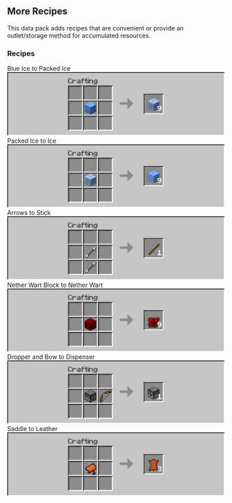 ## More Recipes
This data pack adds recipes that are convenient or provide an outlet/storage method for accumulated resources.

### Recipes
Blue Ice to Packed Ice  
![PackedIce](/images/crafting/packed_ice.png)  
Packed Ice to Ice  
![Ice](/images/crafting/ice.png)  
Arrows to Stick  
![Stick](/images/crafting/stick.png)  
Nether Wart Block to Nether Wart  
![NetherWart](/images/crafting/nether_wart.png)  
Dropper and Bow to Dispenser  
![Dispenser](/images/crafting/dispenser.png)  
Saddle to Leather  
![Leather](/images/crafting/leather.png)  
